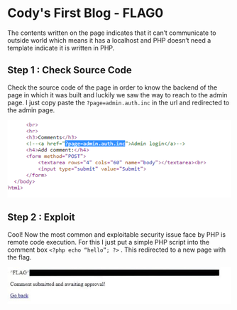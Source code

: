# Cody's First Blog - FLAG0

The contents written on the page indicates that it can’t communicate to outside world which means it has a localhost and PHP doesn’t need a template indicate it is written in PHP.

## Step 1 : Check Source Code

Check the source code of the page in order to know the backend of the page in which it was built and luckily we saw the way to reach to the admin page. I just copy paste the `?page=admin.auth.inc` in the url and redirected to the admin page.

![](./images/source_code.png)

## Step 2 : Exploit

Cool! Now the most common and exploitable security issue face by PHP is remote code execution. For this I just put a simple PHP script into the comment box `<?php echo “hello”; ?>` . This redirected to a new page with the flag.

![](./images/flag.jpg)

